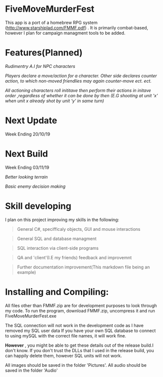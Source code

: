 # FiveMoveMurderFest
This app is a port of a homebrew RPG system (http://www.starshiplad.com/FMMF.pdf) .
It is primarily combat-based, however I plan for campaign managment tools to be added.

# Features(Planned)

*Rudimentry A.I for NPC characters*

*Players declare a move/action for a character. Other side declares counter action, to which non-moved friendlies may again counter-move*
*ect. ect.*

*All actioning characters roll inititave then perform their actions in initave order ,regardless of whether it can be done by then*
*(E.G shooting at unit 'x' when unit x already shot by unit 'y' in same turn)*

# Next Update

Week Ending 20/10/19

# Next Build

Week Ending 03/11/19

*Better looking terrain*

*Basic enemy decision making* 

# Skill developing

I plan on this project improving my skills in the following:

>General C#, specifficaly objects, GUI and mouse interactions

>General SQL and database managment

>SQL interaction via client-side programs

>QA and 'client'(I.E my friends) feedback and improvemnt

>Further documentation improvement(This markdown file being an example)

# Installing and Compiling:

All files other than FMMF.zip are for development purposes to look through my code.
To run the program, download FMMF.zip, uncompress it and run FiveMoveMurderFest.exe 

The SQL connection will not work in the development code as I have removed my SQL user data
If you have your own SQL database to connect to using mySQL with the correct file names, it will work fine.

**However** , you might be able to get these details out of the release build.I don't know.
If you don't trust the DLLs that I used in the release build, you can happily delete them, however SQL units will not work.


All images should be saved in the folder 'Pictures'.
All audio should be saved in the folder 'Audio'
